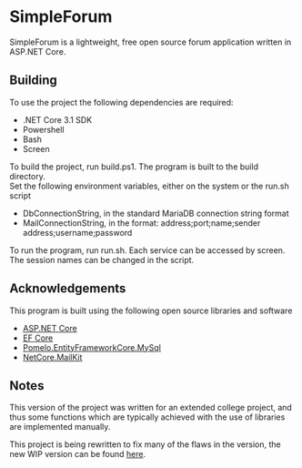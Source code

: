 ﻿# SimpleForum
SimpleForum is a lightweight, free open source forum application written in ASP.NET Core.

## Building
To use the project the following dependencies are required:
- .NET Core 3.1 SDK
- Powershell
- Bash
- Screen

To build the project, run build.ps1. The program is built to the build directory.<br>
Set the following environment variables, either on the system or the run.sh script
- DbConnectionString, in the standard MariaDB connection string format
- MailConnectionString, in the format: address;port;name;sender address;username;password

To run the program, run run.sh. Each service can be accessed by screen. The session names can be changed in the script. 

## Acknowledgements
This program is built using the following open source libraries and software
- [ASP.NET Core](https://github.com/dotnet/aspnetcore)
- [EF Core](https://github.com/dotnet/efcore)
- [Pomelo.EntityFrameworkCore.MySql](https://github.com/PomeloFoundation/Pomelo.EntityFrameworkCore.MySql)
- [NetCore.MailKit](https://github.com/myloveCc/NETCore.MailKit)

## Notes
This version of the project was written for an extended college project, and thus some functions which are typically achieved with the use of libraries are implemented manually.

This project is being rewritten to fix many of the flaws in the version, the new WIP version can be found [here](/tree/v2).
